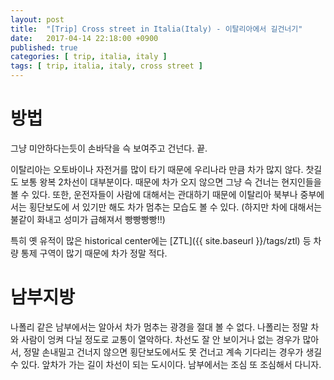 ```yaml
---
layout: post
title:  "[Trip] Cross street in Italia(Italy) - 이탈리아에서 길건너기"
date:   2017-04-14 22:18:00 +0900
published: true
categories: [ trip, italia, italy ]
tags: [ trip, italia, italy, cross street ]
---
```


# 방법

그냥 미안하다는듯이 손바닥을 슥 보여주고 건넌다. 끝.

이탈리아는 오토바이나 자전거를 많이 타기 때문에 우리나라 만큼 차가 많지 않다. 찻길도 보통 왕복 2차선이 대부분이다. 때문에 차가 오지 않으면 그냥 슥 건너는 현지인들을 볼 수 있다. 또한, 운전자들이 사람에 대해서는 관대하기 때문에 이탈리아 북부나 중부에서는 횡단보도에 서 있기만 해도 차가 멈추는 모습도 볼 수 있다. (하지만 차에 대해서는 불같이 화내고 성미가 급해져서 빵빵빵빵!!)

특히 옛 유적이 많은 historical center에는 [ZTL]({{ site.baseurl }}/tags/ztl) 등 차량 통제 구역이 많기 때문에 차가 정말 적다.

# 남부지방

나폴리 같은 남부에서는 알아서 차가 멈추는 광경을 절대 볼 수 없다. 나폴리는 정말 차와 사람이 엉켜 다닐 정도로 교통이 열악하다. 차선도 잘 안 보이거나 없는 경우가 많아서, 정말 손내밀고 건너지 않으면 횡단보도에서도 못 건너고 계속 기다리는 경우가 생길 수 있다. 앞차가 가는 길이 차선이 되는 도시이다. 남부에서는 조심 또 조심해서 다니자.
